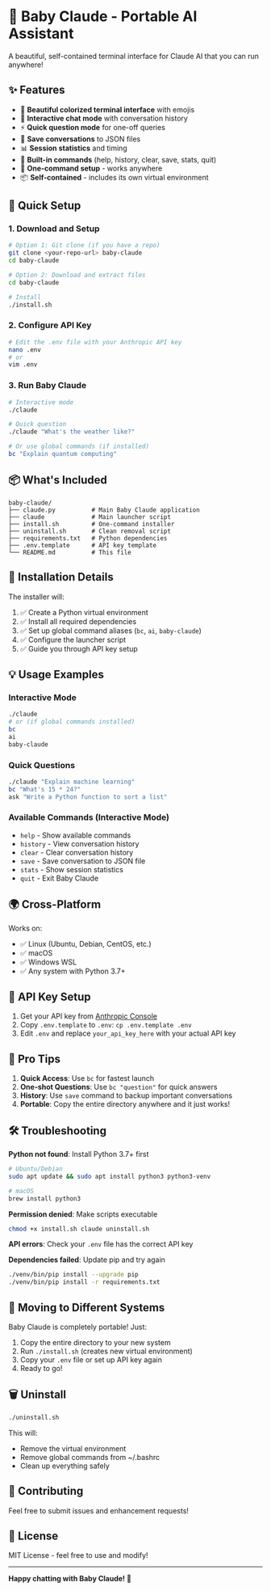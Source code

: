 # 🤖 Baby Claude - Portable AI Assistant

A beautiful, self-contained terminal interface for Claude AI that you can run anywhere!

## ✨ Features

- 🎨 **Beautiful colorized terminal interface** with emojis
- 💬 **Interactive chat mode** with conversation history
- ⚡ **Quick question mode** for one-off queries
- 💾 **Save conversations** to JSON files
- 📊 **Session statistics** and timing
- 🔧 **Built-in commands** (help, history, clear, save, stats, quit)
- 🚀 **One-command setup** - works anywhere
- 📦 **Self-contained** - includes its own virtual environment

## 🚀 Quick Setup

### 1. Download and Setup
```bash
# Option 1: Git clone (if you have a repo)
git clone <your-repo-url> baby-claude
cd baby-claude

# Option 2: Download and extract files
cd baby-claude

# Install
./install.sh
```

### 2. Configure API Key
```bash
# Edit the .env file with your Anthropic API key
nano .env
# or
vim .env
```

### 3. Run Baby Claude
```bash
# Interactive mode
./claude

# Quick question
./claude "What's the weather like?"

# Or use global commands (if installed)
bc "Explain quantum computing"
```

## 📦 What's Included

```
baby-claude/
├── claude.py          # Main Baby Claude application
├── claude             # Main launcher script
├── install.sh         # One-command installer
├── uninstall.sh       # Clean removal script
├── requirements.txt   # Python dependencies
├── .env.template      # API key template
└── README.md          # This file
```

## 🔧 Installation Details

The installer will:
1. ✅ Create a Python virtual environment
2. ✅ Install all required dependencies
3. ✅ Set up global command aliases (`bc`, `ai`, `baby-claude`)
4. ✅ Configure the launcher script
5. ✅ Guide you through API key setup

## 💡 Usage Examples

### Interactive Mode
```bash
./claude
# or (if global commands installed)
bc
ai
baby-claude
```

### Quick Questions
```bash
./claude "Explain machine learning"
bc "What's 15 * 24?"
ask "Write a Python function to sort a list"
```

### Available Commands (Interactive Mode)
- `help` - Show available commands
- `history` - View conversation history
- `clear` - Clear conversation history
- `save` - Save conversation to JSON file
- `stats` - Show session statistics
- `quit` - Exit Baby Claude

## 🌍 Cross-Platform

Works on:
- ✅ Linux (Ubuntu, Debian, CentOS, etc.)
- ✅ macOS
- ✅ Windows WSL
- ✅ Any system with Python 3.7+

## 🔑 API Key Setup

1. Get your API key from [Anthropic Console](https://console.anthropic.com/)
2. Copy `.env.template` to `.env`: `cp .env.template .env`
3. Edit `.env` and replace `your_api_key_here` with your actual API key

## 🎯 Pro Tips

1. **Quick Access**: Use `bc` for fastest launch
2. **One-shot Questions**: Use `bc "question"` for quick answers
3. **History**: Use `save` command to backup important conversations
4. **Portable**: Copy the entire directory anywhere and it just works!

## 🛠️ Troubleshooting

**Python not found**: Install Python 3.7+ first
```bash
# Ubuntu/Debian
sudo apt update && sudo apt install python3 python3-venv

# macOS
brew install python3
```

**Permission denied**: Make scripts executable
```bash
chmod +x install.sh claude uninstall.sh
```

**API errors**: Check your `.env` file has the correct API key

**Dependencies failed**: Update pip and try again
```bash
./venv/bin/pip install --upgrade pip
./venv/bin/pip install -r requirements.txt
```

## 🔄 Moving to Different Systems

Baby Claude is completely portable! Just:
1. Copy the entire directory to your new system
2. Run `./install.sh` (creates new virtual environment)
3. Copy your `.env` file or set up API key again
4. Ready to go!

## 🗑️ Uninstall

```bash
./uninstall.sh
```

This will:
- Remove the virtual environment
- Remove global commands from ~/.bashrc
- Clean up everything safely

## 🤝 Contributing

Feel free to submit issues and enhancement requests!

## 📄 License

MIT License - feel free to use and modify!

---

**Happy chatting with Baby Claude! 🚀**
